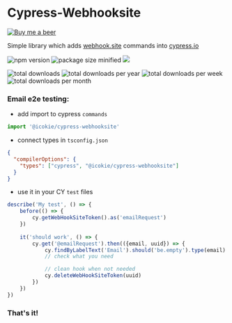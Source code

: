# Cypress-Webhooksite
[![Buy me a beer](https://img.shields.io/badge/Donate-PayPal-green.svg)](https://paypal.me/troinoff)

Simple library which adds [webhook.site](https://docs.webhook.site) commands into  [cypress.io](https://docs.cypress.io)

![npm version](https://img.shields.io/npm/v/@icokie/cypress-webhooksite.svg)
![package size minified](https://img.shields.io/bundlephobia/min/@icokie/cypress-webhooksite?style=plastic)
[![](https://data.jsdelivr.com/v1/package/npm/@icokie/cypress-webhooksite/badge)](https://www.jsdelivr.com/package/npm/@icokie/cypress-webhooksite)

![total downloads](https://img.shields.io/npm/dt/@icokie/cypress-webhooksite.svg)
![total downloads per year](https://img.shields.io/npm/dy/@icokie/cypress-webhooksite.svg)
![total downloads per week](https://img.shields.io/npm/dw/@icokie/cypress-webhooksite.svg)
![total downloads per month](https://img.shields.io/npm/dm/@icokie/cypress-webhooksite.svg)

### Email e2e testing:
- add import to cypress `commands`
```typescript
import '@icokie/cypress-webhooksite'
```

- connect types in `tsconfig.json`
```json
{
  "compilerOptions": {
    "types": ["cypress", "@icokie/cypress-webhooksite"]
  }
}
```
- use it in your CY `test` files
```typescript jsx
describe('My test', () => {
    before(() => {
        cy.getWebHookSiteToken().as('emailRequest')
    })
    
    it('should work', () => {
        cy.get('@emailRequest').then(({email, uuid}) => {
            cy.findByLabelText('Email').should('be.empty').type(email)
            // check what you need

            // clean hook when not needed
            cy.deleteWebHookSiteToken(uuid)
        })
    })
})
```

### That's it!
